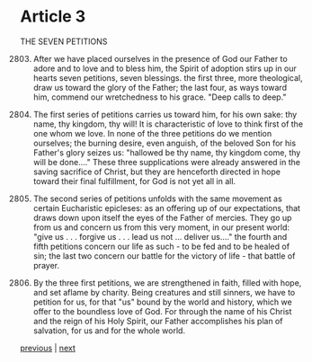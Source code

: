 # Article 3

THE SEVEN PETITIONS

2803. After we have placed ourselves in the presence of God our Father to adore and to love and to bless him, the Spirit of adoption stirs up in our hearts seven petitions, seven blessings. the first three, more theological, draw us toward the glory of the Father; the last four, as ways toward him, commend our wretchedness to his grace. "Deep calls to deep."

2804. The first series of petitions carries us toward him, for his own sake: thy name, thy kingdom, thy will! It is characteristic of love to think first of the one whom we love. In none of the three petitions do we mention ourselves; the burning desire, even anguish, of the beloved Son for his Father's glory seizes us: "hallowed be thy name, thy kingdom come, thy will be done...." These three supplications were already answered in the saving sacrifice of Christ, but they are henceforth directed in hope toward their final fulfillment, for God is not yet all in all.

2805. The second series of petitions unfolds with the same movement as certain Eucharistic epicleses: as an offering up of our expectations, that draws down upon itself the eyes of the Father of mercies. They go up from us and concern us from this very moment, in our present world: "give us . . . forgive us . . . lead us not ... deliver us...." the fourth and fifth petitions concern our life as such - to be fed and to be healed of sin; the last two concern our battle for the victory of life - that battle of prayer.

2806. By the three first petitions, we are strengthened in faith, filled with hope, and set aflame by charity. Being creatures and still sinners, we have to petition for us, for that "us" bound by the world and history, which we offer to the boundless love of God. For through the name of his Christ and the reign of his Holy Spirit, our Father accomplishes his plan of salvation, for us and for the whole world.

[previous](https://github.com/Tenari/non-fiction/blob/master/catechism/__PA5.md) | [next](https://github.com/Tenari/non-fiction/blob/master/catechism/__PA7.md)